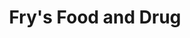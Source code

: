 ---
title: "Fry's Food and Drug"
url: /tucson/frys-food-and-drug-north-swan-road/
shop: supermarket
---